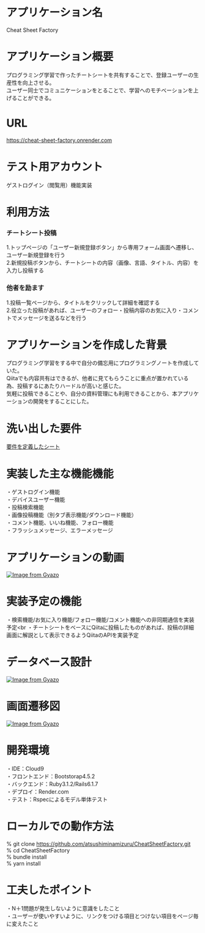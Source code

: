 # アプリケーション名
Cheat Sheet Factory

# アプリケーション概要
プログラミング学習で作ったチートシートを共有することで、登録ユーザーの生産性を向上させる。<br>
ユーザー同士でコミュニケーションをとることで、学習へのモチベーションを上げることができる。

# URL
https://cheat-sheet-factory.onrender.com

# テスト用アカウント
ゲストログイン（閲覧用）機能実装

# 利用方法
### チートシート投稿
1.トップページの「ユーザー新規登録ボタン」から専用フォーム画面へ遷移し、ユーザー新規登録を行う<br>
2.新規投稿ボタンから、チートシートの内容（画像、言語、タイトル、内容）を入力し投稿する

### 他者を励ます
1.投稿一覧ページから、タイトルをクリックして詳細を確認する<br>
2.役立った投稿があれば、ユーザーのフォロー・投稿内容のお気に入り・コメントでメッセージを送るなどを行う

# アプリケーションを作成した背景
プログラミング学習をする中で自分の備忘用にプログラミングノートを作成していた。<br>
Qiitaでも内容共有はできるが、他者に見てもらうことに重点が置かれている為、投稿するにあたりハードルが高いと感じた。<br>
気軽に投稿できることや、自分の資料管理にも利用できることから、本アプリケーションの開発をすることにした。

# 洗い出した要件
[要件を定義したシート](https://docs.google.com/spreadsheets/d/1-sXuzokYmxBdQ--xWK8LSFCrU1SGd6tXFrVTq3U7EQE/edit?usp=sharing)

# 実装した主な機能機能
・ゲストログイン機能<br>
・デバイスユーザー機能<br>
・投稿検索機能<br>
・画像投稿機能（別タブ表示機能/ダウンロード機能）<br>
・コメント機能、いいね機能、フォロー機能<br>
・フラッシュメッセージ、エラーメッセージ

# アプリケーションの動画
[![Image from Gyazo](https://i.gyazo.com/a93ea22a79f757efe1edb9255b24126a.gif)](https://gyazo.com/a93ea22a79f757efe1edb9255b24126a)

# 実装予定の機能
・検索機能/お気に入り機能/フォロー機能/コメント機能への非同期通信を実装予定<br
・チートシートをベースにQiitaに投稿したものがあれば、投稿の詳細画面に解説として表示できるようQiitaのAPIを実装予定

# データベース設計
[![Image from Gyazo](https://i.gyazo.com/b030fdbbbb583b74e057e5cd6a4bddcd.png)](https://gyazo.com/b030fdbbbb583b74e057e5cd6a4bddcd)

# 画面遷移図
[![Image from Gyazo](https://i.gyazo.com/18991f11a7da3f339439fd1756ca8bad.png)](https://gyazo.com/18991f11a7da3f339439fd1756ca8bad)

# 開発環境
・IDE：Cloud9<br>
・フロントエンド：Bootstorap4.5.2<br>
・バックエンド：Ruby3.1.2/Rails6.1.7<br>
・デプロイ：Render.com<br>
・テスト：Rspecによるモデル単体テスト

# ローカルでの動作方法
% git clone https://github.com/atsushiminamizuru/CheatSheetFactory.git<br>
% cd CheatSheetFactory<br>
% bundle install<br>
% yarn install

# 工夫したポイント
・N＋1問題が発生しないように意識をしたこと<br>
・ユーザーが使いやすいように、リンクをつける項目とつけない項目をページ毎に変えたこと
